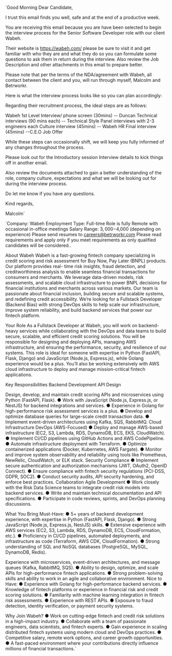 `Good Morning Dear Candidate,

I trust this email finds you well, safe and at the end of a productive week.

You are receiving this email because you are have been selected to begin the interview process for the Senior Software Developer role
with our client Wabeh.

Their website is https://wabeh.com/ please be sure to visit it and get familiar with who they are and what they do so you can formulate some questions to ask them in return during the interview. Also review the Job Description and other attachments in this email to prepare better.
 
Please note that per the terms of the NDA/agreement with Wabeh, all contact between the client and you, will run through myself, Malcolm and Betrworkr.

Here is what the interview process looks like so you can plan accordingly: 

Regarding their recruitment process, the ideal steps are as follows:

Wabeh 1st Level Interview/ phone screen (30mins) -- Duncan
Technical interviews (90 mins each) -- Technical Style Panel interviews with 2-3 engineers each
Culture interview (45mins) -- Wabeh HR
Final interview (45mins) --C.E.O
Job Offer

While these steps can occasionally shift, we will keep you fully informed of any changes throughout the process.  

Please look out for the Introductory session Interview details to kick things off in another email.

Also review the documents attached to gain a better understanding of the role, company culture, expectations and what we will be looking out for during the interview process.

Do let me know if you have any questions.

Kind regards,

Malcolm`



`Company: Wabeh
Employment Type: Full-time
Role is fully Remote with occasional in-office meetings
Salary Range: $3,000-$4,000 (depending on experience)
Please send resumes to careers@betrworkr.com
Please read requirements and apply only if you meet requirements as only qualified
candidates will be considered..

About Wabeh
Wabeh is a fast-growing fintech company specializing in credit scoring and risk
assessment for Buy Now, Pay Later (BNPL) products. Our platform provides real-
time risk insights, fraud detection, and creditworthiness analysis to enable seamless
financial transactions for consumers and merchants.
We leverage data-driven models, risk assessments, and scalable cloud
infrastructure to power BNPL decisions for financial institutions and merchants across
various markets. Our team is passionate about financial inclusion, building secure
and scalable systems, and redefining credit accessibility.
We’re looking for a Fullstack Developer (Backend Bias) with strong DevOps skills to
help scale our infrastructure, improve system reliability, and build backend services that
power our fintech platform.

Your Role
As a Fullstack Developer at Wabeh, you will work on backend-heavy services while
collaborating with the DevOps and data teams to build secure, scalable, and efficient
credit scoring solutions. You will be responsible for designing and deploying APIs,
managing AWS infrastructure, and ensuring the performance, security, and
resilience of our systems.
This role is ideal for someone with expertise in Python (FastAPI, Flask, Django) and
JavaScript (Node.js, Express.js), while Golang experience would be a plus. You’ll
also be working extensively with AWS cloud infrastructure to deploy and manage
mission-critical fintech applications.

Key Responsibilities
Backend Development  API Design


Design, develop, and maintain credit scoring APIs and microservices using
Python (FastAPI, Flask).
● Work with JavaScript (Node.js, Express.js, or NestJS) for backend
integrations and services.
● Experience in Golang for high-performance risk assessment services is a plus.
● Develop and optimize database queries for large-scale credit transaction data.
● Implement event-driven architectures using Kafka, SQS, RabbitMQ.
Cloud Infrastructure  DevOps (AWS-Focused)
● Deploy and manage AWS-based infrastructure (EC2, S3, Lambda, RDS,
DynamoDB, ECS, EKS, CloudWatch).
● Implement CI/CD pipelines using GitHub Actions and AWS CodePipeline.
● Automate infrastructure deployment with Terraform.
● Optimize containerized applications (Docker, Kubernetes, AWS Fargate).
● Monitor and improve system observability and reliability using tools like
Prometheus, NewRelic, CloudWatch, or ELK stack.
Security  Compliance
● Implement secure authentication and authorization mechanisms (JWT,
OAuth2, OpenID Connect).
● Ensure compliance with fintech security regulations (PCI-DSS, GDPR, SOC2).
● Conduct security audits, API security hardening, and enforce best practices.
Collaboration  Agile Development
● Work closely with the Risk  Data Science teams to integrate credit risk models
into backend services.
● Write and maintain technical documentation and API specifications.
● Participate in code reviews, sprints, and DevOps planning discussions.

What You Bring
Must-Have:
● 5+ years of backend development experience, with expertise in Python
(FastAPI, Flask, Django).
● Strong JavaScript (Node.js, Express.js, NestJS) skills.
● Extensive experience with AWS services (EC2, S3, Lambda, RDS, DynamoDB,
ECS, CloudFormation, etc.).
● Proficiency in CI/CD pipelines, automated deployments, and infrastructure as
code (Terraform, AWS CDK, CloudFormation).
● Strong understanding of SQL and NoSQL databases (PostgreSQL, MySQL,
DynamoDB, Redis).

Experience with microservices, event-driven architectures, and message
queues (Kafka, RabbitMQ, SQS).
● Ability to design, optimize, and scale APIs for high-performance fintech
applications.
● Strong problem-solving skills and ability to work in an agile and collaborative
environment.
Nice to Have:
● Experience with Golang for high-performance backend services.
● Knowledge of fintech platforms or experience in financial risk and credit
scoring solutions.
● Familiarity with machine learning integration in fintech risk assessments.
● Experience with REST APIs.
● Exposure to fraud detection, identity verification, or payment security
systems.

Why Join Wabeh?
● Work on cutting-edge fintech and credit risk solutions in a high-impact
industry.
● Collaborate with a team of passionate engineers, data scientists, and fintech
experts.
● Gain experience in scaling distributed fintech systems using modern cloud
and DevOps practices.
● Competitive salary, remote work options, and career growth opportunities.
● A fast-paced environment where your contributions directly influence millions of
financial transactions.`


